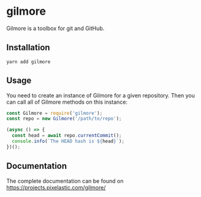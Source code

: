<!--
  This page was automatically generated by aberlaas readme.
  DO NOT EDIT IT MANUALLY.
-->

# gilmore

<div class="lead">Gilmore is a toolbox for git and GitHub.</div>

## Installation

```
yarn add gilmore
```

## Usage

You need to create an instance of Gilmore for a given repository. Then you can
call all of Gilmore methods on this instance:

```javascript
const Gilmore = require('gilmore');
const repo = new Gilmore('/path/to/repo');

(async () => {
  const head = await repo.currentCommit();
  console.info(`The HEAD hash is ${head}`);
})();
```

## Documentation

The complete documentation can be found on https://projects.pixelastic.com/gilmore/